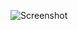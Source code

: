 ![Screenshot](https://raw.githubusercontent.com/Cryakl/Ultimate-RAT-Collection/refs/heads/main/LittleBusters/Screenshot.png)
